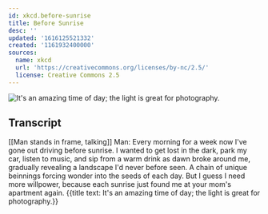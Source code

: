 ```yaml
---
id: xkcd.before-sunrise
title: Before Sunrise
desc: ''
updated: '1616125521332'
created: '1161932400000'
sources:
  name: xkcd
  url: 'https://creativecommons.org/licenses/by-nc/2.5/'
  license: Creative Commons 2.5
---
```

![It's an amazing time of day; the light is great for photography.](https://imgs.xkcd.com/comics/before_sunrise.png)

## Transcript
[[Man stands in frame, talking]]
Man: Every morning for a week now I've gone out driving before sunrise.
I wanted to get lost in the dark, park my car, listen to music, and sip from a warm drink as dawn broke around me, gradually revealing a landscape I'd never before seen.  A chain of unique beinnings forcing wonder into the seeds of each day.
But I guess I need more willpower, because each sunrise just found me at your mom's apartment again.
{{title text: It's an amazing time of day; the light is great for photography.}}
